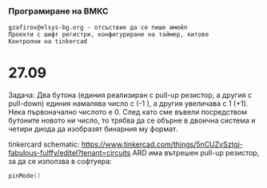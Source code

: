 ### Програмиране на ВМКС
    gzafirov@elsys-bg.org - отсъствие да се пише имейл
    Проекти с шифт регистри, конфигуриране на таймер, китове
    Контролни на tinkercad

# 27.09

Задача: Два бутона (единия реализиран с pull-up резистор, а другия с pull-down) единия намалява число с (-1 ), а другия увеличава с 1 (+1). Нека първоначално числото е 0. След като сме въвели посредством бутоните новото ни число, то трябва да се обърне в двоична система и четири диода да изобразят бинарния му формат.

tinkercard schematic: https://www.tinkercad.com/things/5nCUZvSztgj-fabulous-fulffy/editel?tenant=circuits
ARD има вътрешен pull-up резистор, за да се използва в софтуера:

```c
pinMode()